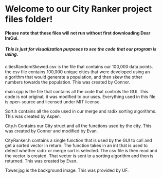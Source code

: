 # Welcome to our City Ranker project files folder!
#### Please note that these files will not run without first downloading Dear ImGui.
##### This is just for visualization purposes to see the code that our program is using.

citiesRandomSkewed.csv is the file that contains our 100,000 data points. the csv file contains 100,000 unique cities that were developed using an algorithm that would generate a population, and then skew the other numbers towards the population. This was created by Connor. 

main.cpp is the file that contains all the code that controls the GUI. This code is not original, it was modified to our uses. Everything used in this file is open-source and licensed under MIT license. 

Sort.h contains all the code used in our merge and radix sorting algorithms. This was created by Aspen. 

City.h Contains our City struct and all the functions used by the city. This was created by Connor and modified by Evan. 

CityRanker.h contains a single function that is used by the GUI to call and get a sorted vector in return. The function takes in an int that is used to detect whether radix or merge sort is selected. The csv file is then read and the vector is created. That vector is sent to a sorting algorithm and then is returned. This was created by Evan. 

Tower.jpg is the background image. This was provided by UF.